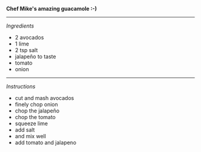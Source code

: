 **Chef Mike's amazing guacamole :-)**
* **

_Ingredients_

   - 2 avocados
   - 1 lime
   -  2 tsp salt
   - jalapeño to taste
   - tomato
   - onion

* **
*Instructions*

   - cut and mash avocados
   - finely chop onion
   - chop the jalapeño
   - chop the tomato
   - squeeze lime
   - add salt
   - and mix well
   - add tomato and jalapeno 
